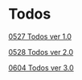 # Todos

[0527 Todos ver 1.0](https://github.com/cool232000/Todos/tree/master/ver1.0)  

[0528 Todos ver 2.0](https://github.com/cool232000/Todos/tree/master/ver2.0)  

[0604 Todos ver 3.0](https://github.com/cool232000/Todos/tree/master/ver3.0)